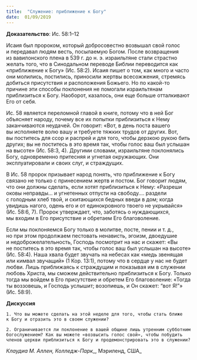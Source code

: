 ```yaml
---
title:  "Служение: приближение к Богу"
date:  01/09/2019
---
```


**Доказательство**: Ис. 58:1–12

Исаия был пророком, который добросовестно возвышал свой голос и передавал людям весть, посылаемую Богом. После возвращения из вавилонского плена в 539 г. до н. э. израильтяне стали страстно желать того, что в Синодальном переводе Библии переводится как «приближение к Богу» (Ис. 58:2). Исаия пишет о том, как много и часто они молились, постились, приносили жертвы всесожжения, стремясь добиться присутствия и расположения Божьего. Но по какой-то причине эти способы поклонения не помогали израильтянам приблизиться к Богу. Наоборот, казалось, они еще больше отталкивают Его от себя.

Ис. 58 является переломной главой в книге, потому что в ней Бог объясняет народу, почему все их попытки приблизиться к Нему заканчиваются неудачей. Он говорит: «Вот, в день поста вашего вы исполняете волю вашу и требуете тяжких трудов от других. Вот, вы поститесь для ссор и распрей и для того, чтобы дерзкою рукою бить других; вы не поститесь в это время так, чтобы голос ваш был услышан на высоте» (Ис. 58:3, 4). Другими словами, израильтяне поклонялись Богу, одновременно притесняя и угнетая окружающих. Они эксплуатировали и своих слуг, и страждущих.

В Ис. 58 пророк призывает народ понять, что приближение к Богу связано не только с принесением жертв и постом. Бог говорит людям, что они должны сделать, если хотят приблизиться к Нему: «Разреши оковы неправды… и угнетенных отпусти на свободу…. раздели с голодным хлеб твой, и скитающихся бедных введи в дом; когда увидишь нагого, одень его и от единокровного твоего не укрывайся» (Ис. 58:6, 7). Пророк утверждает, что, заботясь о нуждающихся, мы входим в Его присутствие и обретаем Его благоволение.

Если мы поклоняемся Богу только в молитве, посте, пении и т. д., но при этом продолжаем пестовать ненависть, эгоизм, двоедушие и недоброжелательность, Господь посмотрит на нас и скажет: «Вы не поститесь в это время так, чтобы голос ваш был услышан на высоте» (Ис. 58:4). Наша хвала будет звучать на небесах как «медь звенящая или кимвал звучащий» (1 Кор. 13:1), потому что в сердце у нас не будет любви. Лишь приближаясь к страждущим и показывая им в служении любовь Христа, мы сможем действительно приблизиться к Богу. Только тогда мы войдем в Его присутствие и обретем Его благоволение: «Тогда ты воззовешь, и Господь услышит; возопиешь, и Он скажет: “вот Я!”» (Ис. 58:9).

**Дискуссия**

`1.	Что вы можете сделать на этой неделе для того, чтобы стать ближе к Богу и отразить это в своем служении?`

`2.	Ограничивается ли поклонение в вашей общине лишь утренним субботним богослужением? Как вы можете «возвысить голос свой», чтобы побудить членов церкви приблизиться к Богу и продемонстрировать это в служении?`

_Клаудиа М. Аллен, Колледж-Парк__, Мэриленд, США_